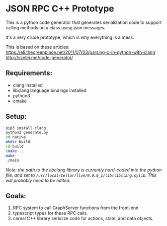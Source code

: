 # JSON RPC C++ Prototype

This is a python code generator that generates serialization code to support calling methods on a class using json messages.

It's a very crude prototype, which is why everything is a mess.

This is based on these articles:
https://eli.thegreenplace.net/2011/07/03/parsing-c-in-python-with-clang
http://szelei.me/code-generator/


## Requirements:
- clang installed
- libclang language bindings installed
- python3
- cmake

## Setup:
```bash
pip3 install clang
python3 generate.py
cd native
mkdir build
cd build
cmake ..
make
./main
```

*Note: the path to the libclang library is currently hard-coded into the python file, and set to `/usr/local/Cellar/llvm/9.0.0_1/lib/libclang.dylib`. This will probably need to be edited.*

## Goals:
1. RPC system to call GraphServer functions from the front-end
2. typescript types for these RPC calls.
3. cereal C++ library serialize code for actions, state, and data objects.